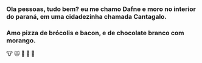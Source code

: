 ### Ola pessoas, tudo bem? eu me chamo Dafne e moro no interior do paraná, em uma cidadezinha chamada Cantagalo.
  ### Amo pizza de brócolis e bacon, e de chocolate branco com morango.

  🐮 😻 🍫 💟 🍓
